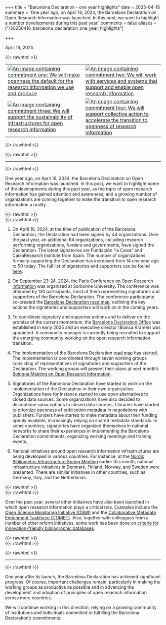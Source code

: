 +++
title = "Barcelona Declaration - one year highlights"
date = 2025-04-16
summary = 'One year ago, on April 16, 2024, the Barcelona Declaration on Open Research Information was launched. In this post, we want to highlight a number developments during this past year.'
comments = false
aliases = ["/20250416_barcelona_declaration_one_year_highlights"]

+++

April 16, 2025

{{< rawhtml >}}
<table>
    <tr>
        <td>
            <a href="/images/resources/commitments/BarcelonaDeclaration_Commitment1.jpg" target="_blank">
            <img src="/images/resources/commitments/BarcelonaDeclaration_Commitment1.jpg" alt="An image containing commitment one: We will make openness the default for the research information we use and produce">
            </a>
        </td>
        <td>
            <a href="/images/resources/commitments/BarcelonaDeclaration_Commitment2.jpg" target="_blank">
            <img src="/images/resources/commitments/BarcelonaDeclaration_Commitment2.jpg" alt="An image containing commitment two: We will work with services and systems that support and enable open research information">
            </a>
        </td>
    </tr>
    <tr>
        <td>
            <a href="/images/resources/commitments/BarcelonaDeclaration_Commitment3.jpg" target="_blank">
            <img src="/images/resources/commitments/BarcelonaDeclaration_Commitment3.jpg" alt="An image containing commitment three: We will support the sustainability of infrastructures for open research information">
            </a>
        </td>
        <td>
            <a href="/images/resources/commitments/BarcelonaDeclaration_Commitment4.jpg" target="_blank">
            <img src="/images/resources/commitments/BarcelonaDeclaration_Commitment4.jpg" alt="An image containing commitment four: We will support collective action to accelerate the transition to openness of research information">
            </a>
        </td>
    </tr>
</table>
{{< /rawhtml >}} 

{{< rawhtml >}}
<hr class="small">
{{< /rawhtml >}}

One year ago, on April 16, 2024, the Barcelona Declaration on Open Research Information was launched. In this post, we want to highlight some of the developments during this past year, as the topic of open research information has gained attention and awareness, and a growing number of organizations are coming together to make the transition to open research information a reality.

{{< rawhtml >}}
</br>
{{< /rawhtml >}}

1. On April 16, 2024, at the time of publication of the Barcelona Declaration, the Declaration had been signed by 44 organizations. Over the past year, an additional 64 organizations, including research performing organizations, funders and governments, have signed the Declaration. The latest signatories are Fundación “la Caixa” and CaixaResearch Institute from Spain. The number of organizations formally supporting the Declaration has increased from 14 one year ago to 50 today. The full list of signatories and supporters can be found [here](https://barcelona-declaration.org/signatories/).  

2. On September 23-24, 2024, the [Paris Conference on Open Research Information](https://barcelona-declaration.org/conference_2024_paris/) was organized at Sorbonne University. The conference was attended by 130 participants, most of them representing signatories and supporters of the Barcelona Declaration. The conference participants co-created the [Barcelona Declaration road map](https://barcelona-declaration.org/roadmap/), outlining the key actions the signatories and supporters will work on in the coming years.  

3. To coordinate signatory and supporter actions and to deliver on the promise of the current momentum, the [Barcelona Declaration Office](https://barcelona-declaration.org/news/20250207_whats_next_for_the_barcelona_declaration/) was established in early 2025 and an executive director (Bianca Kramer) was appointed. A community manager is currently being recruited to support the emerging community working on the open research information transition.  

4. The implementation of the Barcelona Declaration [road map](https://barcelona-declaration.org/roadmap/) has started. The implementation is coordinated through seven working groups consisting of representatives of signatories and supporters of the Declaration. The working groups will present their plans at next month’s [Bologna Meeting on Open Research Information](https://barcelona-declaration.org/conference_2025_bologna/).  

5. Signatories of the Barcelona Declaration have started to work on the implementation of the Declaration in their own organization. Organizations have for instance started to use open alternatives to closed data sources. Some organizations have also decided to discontinue subscriptions to closed data sources. Libraries have started to prioritize openness of publication metadata in negotiations with publishers. Funders have started to make metadata about their funding openly available, increasingly relying on shared metadata standards. In some countries, signatories have organized themselves in national networks to share their experiences in implementing the Barcelona Declaration commitments, organizing working meetings and training events.  

6. National initiatives around open research information infrastructures are being developed in various countries. For instance, at the [Nordic Bibliometric Infrastructure Spring Meeting](https://www.hb.se/nbi-2025) earlier this month, national infrastructure initiatives in Denmark, Finland, Norway, and Sweden were presented. There are similar initiatives in other countries, such as Germany, Italy, and the Netherlands.  


{{< rawhtml >}}
</br>
{{< /rawhtml >}}

Over the past year, several other initiatives have also been launched in which open research information plays a critical role. Examples include the [Open Science Monitoring Initiative (OSMI)](https://open-science-monitoring.org/) and the [Collaborative Metadata Enrichment Taskforce (COMET)](https://www.cometadata.org/). Also, together with colleagues from a number of other reform initiatives, some work has been done on [criteria for innovation-friendly bibliographic databases](https://doi.org/10.54900/d3ck1-skq19).

{{< rawhtml >}}
</br>
{{< /rawhtml >}}

{{< rawhtml >}}
<hr class="small">
{{< /rawhtml >}}


One year after its launch, the Barcelona Declaration has achieved significant progress. Of course, important challenges remain, particularly in making the working groups as productive as possible and in advancing the development and adoption of principles of open research information across more countries.  

We will continue working in this direction, relying on a growing community of institutions and individuals committed to fulfilling the Barcelona Declaration’s commitments. 

